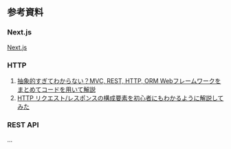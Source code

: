 

## 参考資料

### Next.js

[Next.js](https://nextjs.org/docs)

### HTTP

1. [抽象的すぎてわからない？MVC, REST, HTTP, ORM Webフレームワークをまとめてコードを用いて解説](https://youtu.be/5TubB4Ylt5A?si=guGEKRy1dH9xJbZq)
2. [HTTP リクエスト/レスポンスの構成要素を初心者にもわかるように解説してみた](https://qiita.com/koheiyamaguchi0203/items/5777c4653a01ae4c7b06)

### REST API    

...
